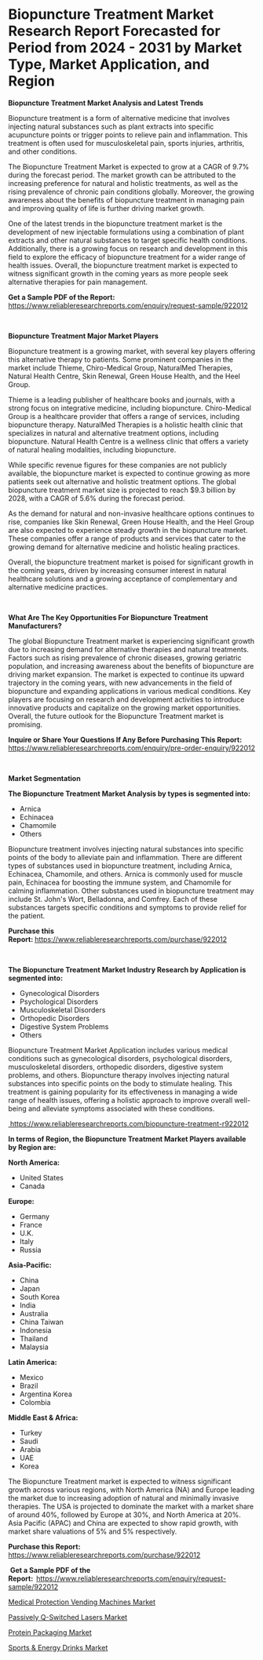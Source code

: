 <p><h1>Biopuncture Treatment Market Research Report Forecasted for Period from 2024 -  2031 by Market Type, Market Application, and Region</h1></p><p><strong>Biopuncture Treatment Market Analysis and Latest Trends</strong></p>
<p><p>Biopuncture treatment is a form of alternative medicine that involves injecting natural substances such as plant extracts into specific acupuncture points or trigger points to relieve pain and inflammation. This treatment is often used for musculoskeletal pain, sports injuries, arthritis, and other conditions.</p><p>The Biopuncture Treatment Market is expected to grow at a CAGR of 9.7% during the forecast period. The market growth can be attributed to the increasing preference for natural and holistic treatments, as well as the rising prevalence of chronic pain conditions globally. Moreover, the growing awareness about the benefits of biopuncture treatment in managing pain and improving quality of life is further driving market growth.</p><p>One of the latest trends in the biopuncture treatment market is the development of new injectable formulations using a combination of plant extracts and other natural substances to target specific health conditions. Additionally, there is a growing focus on research and development in this field to explore the efficacy of biopuncture treatment for a wider range of health issues. Overall, the biopuncture treatment market is expected to witness significant growth in the coming years as more people seek alternative therapies for pain management.</p></p>
<p><strong>Get a Sample PDF of the Report:&nbsp;</strong> <a href="https://www.reliableresearchreports.com/enquiry/request-sample/922012">https://www.reliableresearchreports.com/enquiry/request-sample/922012</a></p>
<p>&nbsp;</p>
<p><strong>Biopuncture Treatment Major Market Players</strong></p>
<p><p>Biopuncture treatment is a growing market, with several key players offering this alternative therapy to patients. Some prominent companies in the market include Thieme, Chiro-Medical Group, NaturalMed Therapies, Natural Health Centre, Skin Renewal, Green House Health, and the Heel Group.</p><p>Thieme is a leading publisher of healthcare books and journals, with a strong focus on integrative medicine, including biopuncture. Chiro-Medical Group is a healthcare provider that offers a range of services, including biopuncture therapy. NaturalMed Therapies is a holistic health clinic that specializes in natural and alternative treatment options, including biopuncture. Natural Health Centre is a wellness clinic that offers a variety of natural healing modalities, including biopuncture.</p><p>While specific revenue figures for these companies are not publicly available, the biopuncture market is expected to continue growing as more patients seek out alternative and holistic treatment options. The global biopuncture treatment market size is projected to reach $9.3 billion by 2028, with a CAGR of 5.6% during the forecast period.</p><p>As the demand for natural and non-invasive healthcare options continues to rise, companies like Skin Renewal, Green House Health, and the Heel Group are also expected to experience steady growth in the biopuncture market. These companies offer a range of products and services that cater to the growing demand for alternative medicine and holistic healing practices.</p><p>Overall, the biopuncture treatment market is poised for significant growth in the coming years, driven by increasing consumer interest in natural healthcare solutions and a growing acceptance of complementary and alternative medicine practices.</p></p>
<p>&nbsp;</p>
<p><strong>What Are The Key Opportunities For Biopuncture Treatment Manufacturers?</strong></p>
<p><p>The global Biopuncture Treatment market is experiencing significant growth due to increasing demand for alternative therapies and natural treatments. Factors such as rising prevalence of chronic diseases, growing geriatric population, and increasing awareness about the benefits of biopuncture are driving market expansion. The market is expected to continue its upward trajectory in the coming years, with new advancements in the field of biopuncture and expanding applications in various medical conditions. Key players are focusing on research and development activities to introduce innovative products and capitalize on the growing market opportunities. Overall, the future outlook for the Biopuncture Treatment market is promising.</p></p>
<p><strong>Inquire or Share Your Questions If Any Before Purchasing This Report:</strong> <a href="https://www.reliableresearchreports.com/enquiry/pre-order-enquiry/922012">https://www.reliableresearchreports.com/enquiry/pre-order-enquiry/922012</a></p>
<p>&nbsp;</p>
<p><strong>Market Segmentation</strong></p>
<p><strong>The Biopuncture Treatment Market Analysis by types is segmented into:</strong></p>
<p><ul><li>Arnica</li><li>Echinacea</li><li>Chamomile</li><li>Others</li></ul></p>
<p><p>Biopuncture treatment involves injecting natural substances into specific points of the body to alleviate pain and inflammation. There are different types of substances used in biopuncture treatment, including Arnica, Echinacea, Chamomile, and others. Arnica is commonly used for muscle pain, Echinacea for boosting the immune system, and Chamomile for calming inflammation. Other substances used in biopuncture treatment may include St. John's Wort, Belladonna, and Comfrey. Each of these substances targets specific conditions and symptoms to provide relief for the patient.</p></p>
<p><strong>Purchase this Report:&nbsp;</strong><a href="https://www.reliableresearchreports.com/purchase/922012">https://www.reliableresearchreports.com/purchase/922012</a></p>
<p>&nbsp;</p>
<p><strong>The Biopuncture Treatment Market Industry Research by Application is segmented into:</strong></p>
<p><ul><li>Gynecological Disorders</li><li>Psychological Disorders</li><li>Musculoskeletal Disorders</li><li>Orthopedic Disorders</li><li>Digestive System Problems</li><li>Others</li></ul></p>
<p><p>Biopuncture Treatment Market Application includes various medical conditions such as gynecological disorders, psychological disorders, musculoskeletal disorders, orthopedic disorders, digestive system problems, and others. Biopuncture therapy involves injecting natural substances into specific points on the body to stimulate healing. This treatment is gaining popularity for its effectiveness in managing a wide range of health issues, offering a holistic approach to improve overall well-being and alleviate symptoms associated with these conditions.</p></p>
<p><a href="https://www.reliableresearchreports.com/biopuncture-treatment-r922012">&nbsp;https://www.reliableresearchreports.com/biopuncture-treatment-r922012</a></p>
<p><strong>In terms of Region, the Biopuncture Treatment Market Players available by Region are:</strong></p>
<p>
    <p> <strong> North America: </strong>
        <ul>
            <li>United States</li>
            <li>Canada</li>
        </ul>
        </p> 
    <p> <strong> Europe: </strong>
        <ul>
            <li>Germany</li>
            <li>France</li>
            <li>U.K.</li>
            <li>Italy</li>
            <li>Russia</li>
        </ul>
        </p> 
    <p> <strong> Asia-Pacific: </strong>
        <ul>
            <li>China</li>
            <li>Japan</li>
            <li>South Korea</li>
            <li>India</li>
            <li>Australia</li>
            <li>China Taiwan</li>
            <li>Indonesia</li>
            <li>Thailand</li>
            <li>Malaysia</li>
        </ul>
        </p> 
    <p> <strong> Latin America: </strong>
        <ul>
            <li>Mexico</li>
            <li>Brazil</li>
            <li>Argentina Korea</li>
            <li>Colombia</li>
        </ul>
        </p> 
    <p> <strong> Middle East & Africa: </strong>
        <ul>
            <li>Turkey</li>
            <li>Saudi</li>
            <li>Arabia</li>
            <li>UAE</li>
            <li>Korea</li>
        </ul>
    </p>
    </p>
<p><p>The Biopuncture Treatment market is expected to witness significant growth across various regions, with North America (NA) and Europe leading the market due to increasing adoption of natural and minimally invasive therapies. The USA is projected to dominate the market with a market share of around 40%, followed by Europe at 30%, and North America at 20%. Asia Pacific (APAC) and China are expected to show rapid growth, with market share valuations of 5% and 5% respectively.</p></p>
<p><strong>Purchase this Report: </strong><a href="https://www.reliableresearchreports.com/purchase/922012">https://www.reliableresearchreports.com/purchase/922012</a></p>
<p>&nbsp;<strong>Get a Sample PDF of the Report:&nbsp;&nbsp;</strong><a href="https://www.reliableresearchreports.com/enquiry/request-sample/922012">https://www.reliableresearchreports.com/enquiry/request-sample/922012</a></p>
<p><strong></strong></p>
<p><p><a href="https://www.linkedin.com/pulse/medical-protection-vending-machines-market-trends-forecast-zulte">Medical Protection Vending Machines Market</a></p><p><a href="https://www.linkedin.com/pulse/passively-q-switched-lasers-market-size-trends-complete-industry-vtw7e">Passively Q-Switched Lasers Market</a></p><p><a href="https://github.com/FassouRP/Market-Research-Report-List-4/blob/main/protein-packaging-market.md">Protein Packaging Market</a></p><p><a href="https://github.com/AdrianaPaucek2023/Market-Research-Report-List-1/blob/main/sports-energy-drinks-market.md">Sports & Energy Drinks Market</a></p></p>